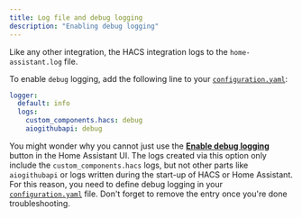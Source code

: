 ```yaml
---
title: Log file and debug logging
description: "Enabling debug logging"
---
```


Like any other integration, the HACS integration logs to the `home-assistant.log` file.

To enable `debug` logging, add the following line to your [`configuration.yaml`](https://www.home-assistant.io/docs/configuration/):

```yaml title="configuration.yaml"
logger:
  default: info
  logs:
    custom_components.hacs: debug
    aiogithubapi: debug
```

You might wonder why you cannot just use the [**Enable debug logging**](https://www.home-assistant.io/docs/configuration/troubleshooting/#debug-logs-and-diagnostics) button in the Home Assistant UI. The logs created via this option only include the `custom_components.hacs` logs, but not other parts like `aiogithubapi` or logs written during the start-up of HACS or Home Assistant. For this reason, you need to define debug logging in your [`configuration.yaml`](https://www.home-assistant.io/docs/configuration/) file. Don't forget to remove the entry once you're done troubleshooting.

